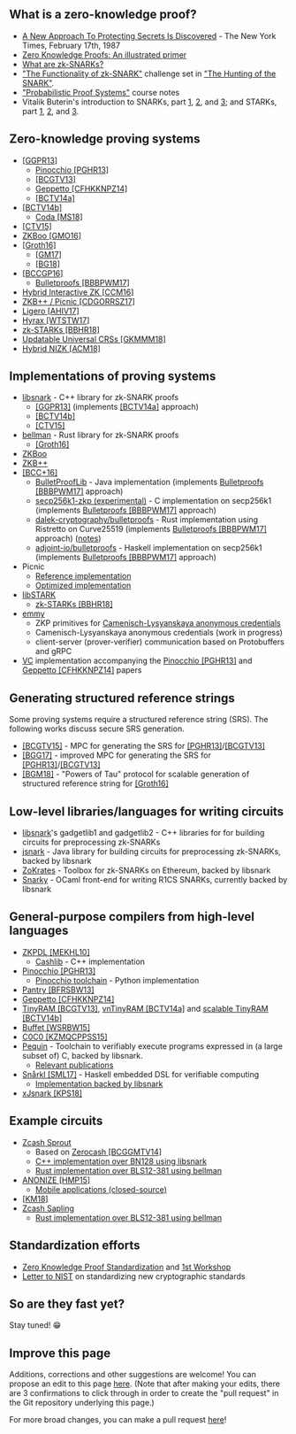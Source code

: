 ## What is a zero-knowledge proof?

- [A New Approach To Protecting Secrets Is Discovered](https://www.nytimes.com/1987/02/17/science/a-new-approach-to-protecting-secrets-is-discovered.html) - The New York Times, February 17th, 1987
- [Zero Knowledge Proofs: An illustrated primer](https://blog.cryptographyengineering.com/2014/11/27/zero-knowledge-proofs-illustrated-primer/)
- [What are zk-SNARKs?](https://z.cash/technology/zksnarks.html)
- ["The Functionality of zk-SNARK"](http://qed-it.com/2017/07/challenge-one-the-functionality-of-zk-snark/) challenge set in ["The Hunting of the SNARK"](http://qed-it.com/2017/07/the-hunting-of-the-snark/).
- ["Probabilistic Proof Systems"](http://people.cs.georgetown.edu/jthaler/COSC544.html) course notes
- Vitalik Buterin's introduction to SNARKs, part [1](https://medium.com/@VitalikButerin/quadratic-arithmetic-programs-from-zero-to-hero-f6d558cea649), [2](https://medium.com/@VitalikButerin/exploring-elliptic-curve-pairings-c73c1864e627), and [3](https://medium.com/@VitalikButerin/zk-snarks-under-the-hood-b33151a013f6); and STARKs, part [1](https://vitalik.ca/general/2017/11/09/starks_part_1.html), [2](https://vitalik.ca/general/2017/11/22/starks_part_2.html), and [3](https://vitalik.ca/general/2018/07/21/starks_part_3.html).

## Zero-knowledge proving systems

- [[GGPR13]](https://eprint.iacr.org/2012/215)
  - [Pinocchio [PGHR13]](https://eprint.iacr.org/2013/279.pdf)
  - [[BCGTV13]](https://eprint.iacr.org/2013/507)
  - [Geppetto [CFHKKNPZ14]](https://eprint.iacr.org/2014/976)
  - [[BCTV14a]](http://eprint.iacr.org/2013/879)
- [[BCTV14b]](https://eprint.iacr.org/2014/595)
  - [Coda [MS18]](https://codaprotocol.com/static/coda-whitepaper-05-10-2018-0.pdf)
- [[CTV15]](https://eprint.iacr.org/2015/377)
- [ZKBoo [GMO16]](https://eprint.iacr.org/2016/163.pdf)
- [[Groth16]](https://eprint.iacr.org/2016/260.pdf)
  - [[GM17]](https://eprint.iacr.org/2017/540.pdf)
  - [[BG18]](https://eprint.iacr.org/2018/187)
- [[BCCGP16]](https://eprint.iacr.org/2016/263.pdf)
  - [Bulletproofs [BBBPWM17]](https://web.stanford.edu/~buenz/pubs/bulletproofs.pdf)
- [Hybrid Interactive ZK [CCM16]](https://eprint.iacr.org/2016/583)
- [ZKB++ / Picnic [CDGORRSZ17]](https://eprint.iacr.org/2017/279.pdf)
- [Ligero [AHIV17]](https://acmccs.github.io/papers/p2087-amesA.pdf)
- [Hyrax [WTSTW17]](https://eprint.iacr.org/2017/1132.pdf)
- [zk-STARKs [BBHR18]](https://eprint.iacr.org/2018/046)
- [Updatable Universal CRSs [GKMMM18]](https://eprint.iacr.org/2018/280)
- [Hybrid NIZK [ACM18]](https://eprint.iacr.org/2018/557)

## Implementations of proving systems

- [libsnark](https://github.com/scipr-lab/libsnark) - C++ library for zk-SNARK proofs
  - [[GGPR13]](https://eprint.iacr.org/2013/279.pdf) (implements [[BCTV14a]](http://eprint.iacr.org/2013/879) approach)
  - [[BCTV14b]](https://eprint.iacr.org/2014/595)
  - [[CTV15]](https://eprint.iacr.org/2015/377)
- [bellman](https://github.com/zkcrypto/bellman/) - Rust library for zk-SNARK proofs
  - [[Groth16]](https://eprint.iacr.org/2016/260.pdf)
- [ZKBoo](https://github.com/Sobuno/ZKBoo)
- [ZKB++](https://github.com/IAIK/gzkbpp)
- [[BCC+16]](https://eprint.iacr.org/2016/263.pdf)
  - [BulletProofLib](https://github.com/bbuenz/BulletProofLib) - Java implementation (implements [Bulletproofs [BBBPWM17]](https://web.stanford.edu/~buenz/pubs/bulletproofs.pdf) approach)
  - [secp256k1-zkp (experimental)](https://github.com/ElementsProject/secp256k1-zkp/pull/16) - C implementation on secp256k1 (implements [Bulletproofs [BBBPWM17]](https://web.stanford.edu/~buenz/pubs/bulletproofs.pdf) approach)
  - [dalek-cryptography/bulletproofs](https://github.com/dalek-cryptography/bulletproofs) - Rust implementation using Ristretto on Curve25519 (implements [Bulletproofs [BBBPWM17]](https://web.stanford.edu/~buenz/pubs/bulletproofs.pdf) approach) ([notes](https://doc-internal.dalek.rs/ristretto_bulletproofs/notes/index.html))
  - [adjoint-io/bulletproofs](https://github.com/adjoint-io/bulletproofs) - Haskell implementation on secp256k1 (implements [Bulletproofs [BBBPWM17]](https://web.stanford.edu/~buenz/pubs/bulletproofs.pdf) approach)
- Picnic
  - [Reference implementation](https://github.com/Microsoft/Picnic)
  - [Optimized implementation](https://github.com/IAIK/Picnic)
- [libSTARK](https://github.com/elibensasson/libSTARK)
  - [zk-STARKs [BBHR18]](https://eprint.iacr.org/2018/046)
- [emmy](https://github.com/xlab-si/emmy)
  - ZKP primitives for [Camenisch-Lysyanskaya anonymous credentials](https://eprint.iacr.org/2001/019.pdf)
  - Camenisch-Lysyanskaya anonymous credentials (work in progress)
  - client-server (prover-verifier) communication based on Protobuffers and gRPC
- [VC](https://archive.codeplex.com/?p=vc) implementation accompanying the [Pinocchio [PGHR13]](https://eprint.iacr.org/2013/279.pdf) and [Geppetto [CFHKKNPZ14]](https://eprint.iacr.org/2014/976) papers

## Generating structured reference strings
Some proving systems require a structured reference string (SRS). The following works discuss secure SRS generation.
- [[BCGTV15]](https://ieeexplore.ieee.org/document/7163032/) - MPC for generating the SRS for [[PGHR13]](https://eprint.iacr.org/2013/279.pdf)/[[BCGTV13]](https://eprint.iacr.org/2013/507)
- [[BGG17]](https://eprint.iacr.org/2017/602) - improved MPC for generating the SRS for [[PGHR13]](https://eprint.iacr.org/2013/279.pdf)/[[BCGTV13]](https://eprint.iacr.org/2013/507)
- [[BGM18]](https://eprint.iacr.org/2017/1050) - "Powers of Tau" protocol for scalable generation of structured reference string for [[Groth16]](https://eprint.iacr.org/2016/260.pdf)

## Low-level libraries/languages for writing circuits

- [libsnark](https://github.com/scipr-lab/libsnark)'s gadgetlib1 and gadgetlib2 - C++ libraries for for building circuits for preprocessing zk-SNARKs
- [jsnark](https://github.com/akosba/jsnark) - Java library for building circuits for preprocessing zk-SNARKs, backed by libsnark
- [ZoKrates](https://github.com/JacobEberhardt/ZoKrates) - Toolbox for zk-SNARKs on Ethereum, backed by libsnark
- [Snarky](https://github.com/o1-labs/snarky) - OCaml front-end for writing R1CS SNARKs, currently backed by libsnark

## General-purpose compilers from high-level languages
- [ZKPDL [MEKHL10]](https://www.usenix.org/legacy/event/sec10/tech/full_papers/Meiklejohn.pdf)
  - [Cashlib](https://github.com/brownie/cashlib) - C++ implementation
- [Pinocchio [PGHR13]](https://eprint.iacr.org/2013/279.pdf)
  - [Pinocchio toolchain](https://archive.codeplex.com/?p=vc) - Python implementation
- [Pantry [BFRSBW13]](https://arifeldman.com/pub/pantry-sosp13.pdf)
- [Geppetto [CFHKKNPZ14]](https://eprint.iacr.org/2014/976)
- [TinyRAM [BCGTV13]](https://eprint.iacr.org/2013/507), [vnTinyRAM [BCTV14a]](http://eprint.iacr.org/2013/879) and [scalable TinyRAM [BCTV14b]](https://eprint.iacr.org/2014/595)
- [Buffet [WSRBW15]](https://cs.nyu.edu/~mwalfish/papers/buffet-ndss15.pdf)
- [C0C0 [KZMQCPPSS15]](https://eprint.iacr.org/2015/1093)
- [Pequin](https://github.com/pepper-project/pequin) - Toolchain to verifiably execute programs expressed in (a large subset of) C,  backed by libsnark.
  - [Relevant publications](https://www.pepper-project.org/#publications) 
- [Snårkl [SML17]](https://link.springer.com/chapter/10.1007%2F978-3-319-73305-0_3) - Haskell embedded DSL for verifiable computing
  - [Implementation backed by libsnark](https://github.com/gstew5/snarkl)
- [xJsnark [KPS18]](https://csdl.computer.org/csdl/proceedings/sp/2018/4353/00/435301a543.pdf)


## Example circuits

- [Zcash Sprout](https://github.com/zcash/zips/blob/master/protocol/protocol.pdf)
  - Based on [Zerocash [BCGGMTV14]](https://www.ieee-security.org/TC/SP2014/papers/Zerocash_c_DecentralizedAnonymousPaymentsfromBitcoin.pdf)
  - [C++ implementation over BN128 using libsnark](https://github.com/zcash/zcash/tree/master/src/zcash/circuit)
  - [Rust implementation over BLS12-381 using bellman](https://github.com/zcash-hackworks/sapling-crypto/tree/master/src/circuit/sprout)
- [ANONIZE [HMP15]](https://eprint.iacr.org/2015/681.pdf)
  - [Mobile applications (closed-source)](https://anonize.org/)
- [[KM18]](https://eprint.iacr.org/2018/176)
- [Zcash Sapling](https://github.com/zcash/zips/blob/master/protocol/sapling.pdf)
  - [Rust implementation over BLS12-381 using bellman](https://github.com/zcash-hackworks/sapling-crypto)

## Standardization efforts

- [Zero Knowledge Proof Standardization](https://zkproof.org/) and [1st Workshop](https://zkproof.org/standards_meetings.html)
- [Letter to NIST](docs/Letter-to-NIST-20160613-Advanced-Crypto.pdf) on standardizing new cryptographic standards


## So are they fast yet?

Stay tuned! 😁

## Improve this page

Additions, corrections and other suggestions are welcome! You can propose an edit to this page [here](https://github.com/ZKProofs/ZKProofs.github.io/edit/master/index.md). (Note that after making your edits, there are 3 confirmations to click through in order to create the "pull request" in the Git repository underlying this page.)

For more broad changes, you can make a pull request [here](https://github.com/ZKProofs/ZKProofs.github.io)!
